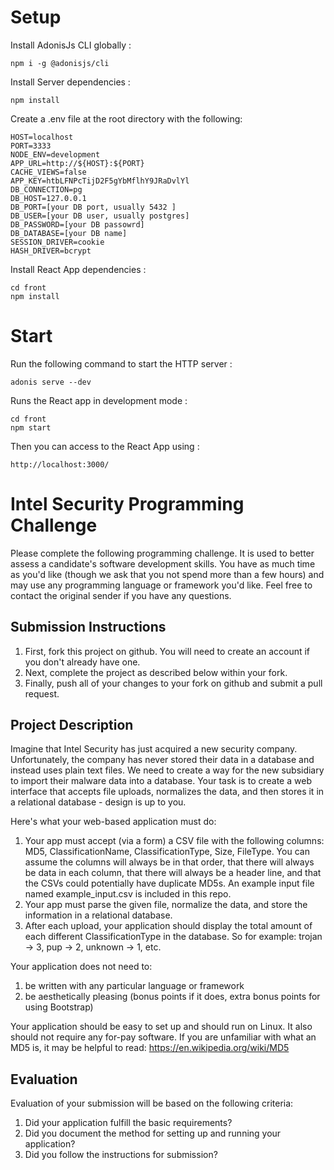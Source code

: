 # Setup

Install AdonisJs CLI globally :

    npm i -g @adonisjs/cli

Install Server dependencies :

    npm install
    
Create a .env file at the root directory with the following:

    HOST=localhost
    PORT=3333
    NODE_ENV=development
    APP_URL=http://${HOST}:${PORT}
    CACHE_VIEWS=false
    APP_KEY=htbLFNPcTijD2F5gYbMflhY9JRaDvlYl
    DB_CONNECTION=pg
    DB_HOST=127.0.0.1
    DB_PORT=[your DB port, usually 5432 ] 
    DB_USER=[your DB user, usually postgres]
    DB_PASSWORD=[your DB passowrd]
    DB_DATABASE=[your DB name]
    SESSION_DRIVER=cookie
    HASH_DRIVER=bcrypt

Install React App dependencies :

    cd front
    npm install

# Start

Run the following command to start the HTTP server :

    adonis serve --dev

Runs the React app in development mode :

    cd front
    npm start

Then you can access to the React App using :

    http://localhost:3000/


# Intel Security Programming Challenge
Please complete the following programming challenge.  It is used to better assess a candidate's software development skills.   You have as much time as you'd like (though we ask that you not spend more than a few hours) and may use any programming language or framework you'd like.  Feel free to contact the original sender if you have any questions.

## Submission Instructions
1. First, fork this project on github.  You will need to create an account if you don't already have one.
1. Next, complete the project as described below within your fork.
1. Finally, push all of your changes to your fork on github and submit a pull request.

## Project Description
Imagine that Intel Security has just acquired a new security company.  Unfortunately, the company has never stored their data in a database and instead uses plain text files.  We need to create a way for the new subsidiary to import their malware data into a database.  Your task is to create a web interface that accepts file uploads, normalizes the data, and then stores it in a relational database - design is up to you.

Here's what your web-based application must do:

1. Your app must accept (via a form) a CSV file with the following columns: MD5, ClassificationName, ClassificationType, Size, FileType.  You can assume the columns will always be in that order, that there will always be data in each column, that there will always be a header line, and that the CSVs could potentially have duplicate MD5s.  An example input file named example_input.csv is included in this repo.
1. Your app must parse the given file, normalize the data, and store the information in a relational database.
1. After each upload, your application should display the total amount of each different ClassificationType in the database.  So for example: trojan -> 3, pup -> 2, unknown -> 1, etc.

Your application does not need to:

1. be written with any particular language or framework
1. be aesthetically pleasing (bonus points if it does, extra bonus points for using Bootstrap)

Your application should be easy to set up and should run on Linux.  It also should not require any for-pay software.  If you are unfamiliar with what an MD5 is, it may be helpful to read: https://en.wikipedia.org/wiki/MD5

## Evaluation
Evaluation of your submission will be based on the following criteria:

1. Did your application fulfill the basic requirements?
1. Did you document the method for setting up and running your application?
1. Did you follow the instructions for submission?
